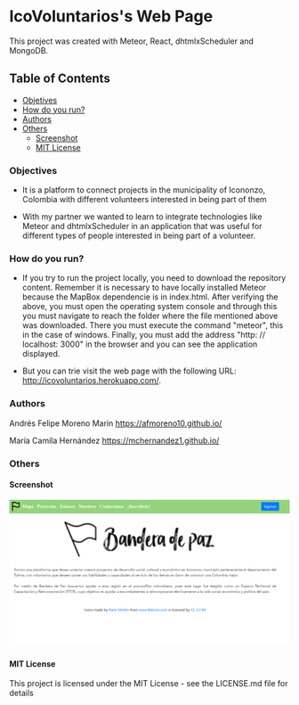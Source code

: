 # IcoVoluntarios's Web Page
  
This project was created with Meteor, React, dhtmlxScheduler and MongoDB.

## Table of Contents

- [Objetives](#Objectives)
- [How do you run?](#Howdoyourun?)
- [Authors](#Authors)
- [Others](#Others)
  - [Screenshot](#Screenshot)
  - [MIT License](#MITLicense)

### Objectives

- It is a platform to connect projects in the municipality of Icononzo, Colombia with different volunteers interested in being part of them 

- With my partner we wanted to learn to integrate technologies like Meteor and dhtmlxScheduler in an application that was useful for different types of people interested in being part of a volunteer.


### How do you run?

- If you try to run the project locally, you need to download the repository content. Remember it is necessary to have locally installed Meteor because the MapBox dependencie is in index.html. After verifying the above, you must open the operating system console and through this you must navigate to reach the folder where the file mentioned above was downloaded. There you must execute the command "meteor", this in the case of windows. Finally, you must add the address "http: // localhost: 3000" in the browser and you can see the application displayed.

- But you can trie visit the web page with the following URL: http://icovoluntarios.herokuapp.com/.


### Authors
Andrés Felipe Moreno Marin
https://afmoreno10.github.io/

María Camila Hernández 
https://mchernandez1.github.io/

### Others

  #### Screenshot
  ![Foto](BDP.PNG)

  #### MIT License
  This project is licensed under the MIT License - see the LICENSE.md file for details
